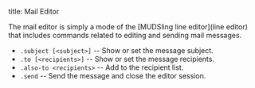 title: Mail Editor

The mail editor is simply a mode of the [MUDSling line editor](line editor) that includes commands related to editing and sending mail messages.

* `.subject [<subject>]` -- Show or set the message subject.
* `.to [<recipients>]` -- Show or set the message recipients.
* `.also-to <recipients>` -- Add to the recipient list.
* `.send` -- Send the message and close the editor session.
